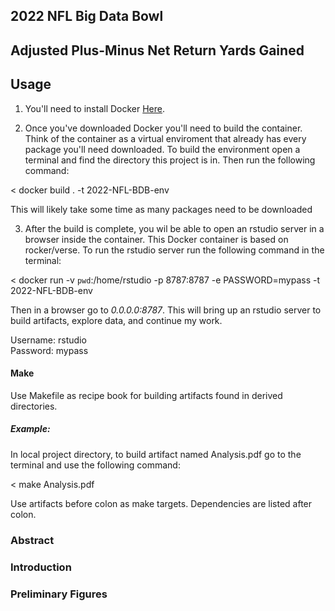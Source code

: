 2022 NFL Big Data Bowl
----------------------

## Adjusted Plus-Minus Net Return Yards Gained

## Usage

1. You'll need to install Docker [Here](https://www.docker.com/).

2. Once you've downloaded Docker you'll need to build the container. Think of the container as a virtual enviroment that already has every package you'll need downloaded. To build the environment open a terminal and find the directory this project is in. Then run the following command:

< docker build . -t 2022-NFL-BDB-env
    
This will likely take some time as many packages need to be downloaded

3. After the build is complete, you wil be able to open an rstudio server in a browser inside the container. This Docker container is based on rocker/verse. To run the rstudio server run the following command in the terminal:

< docker run -v `pwd`:/home/rstudio -p 8787:8787 -e PASSWORD=mypass -t 2022-NFL-BDB-env
      
Then in a browser go to *0.0.0.0:8787*. This will bring up an rstudio server to build artifacts, explore data, and continue my work. 

Username: rstudio \
Password: mypass

#### Make
Use Makefile as recipe book for building artifacts found in derived directories. 

##### Example:
In local project directory, to build artifact named Analysis.pdf go to the terminal and use the following command:

< make Analysis.pdf
    
Use artifacts before colon as make targets. Dependencies are listed after colon.

### Abstract

### Introduction

### Preliminary Figures
